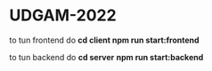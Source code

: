 # UDGAM-2022

to tun frontend do <b>cd client </b>
<b> npm run start:frontend </b>

to tun backend do <b>cd server</b>
<b> npm run start:backend </b>
